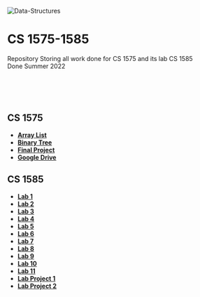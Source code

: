 ![Data-Structures](https://user-images.githubusercontent.com/91383782/211228952-56db1795-a84c-48e8-ae62-f18f95f4203b.png)

# CS 1575-1585
Repository Storing all work done for CS 1575 and its lab CS 1585\
Done Summer 2022\
<br/><br/>
<br/><br/>

## CS 1575
- __[Array List](https://onlinegdb.com/TMqg4wqmA)__
- __[Binary Tree](https://onlinegdb.com/okfahLdeG)__
- __[Final Project](https://onlinegdb.com/1OfFzK_4k)__
- __[Google Drive](https://drive.google.com/drive/u/0/folders/1QVUpVVX_FJjSK0TkuU1gFHK0qUpFoqgW)__


## CS 1585
- __[Lab 1](2022-SS-303-Lab01-ajc3xc-master)__
- __[Lab 2](https://onlinegdb.com/04rcuqnyW)__
- __[Lab 3](2022-SS-303-Lab03-ajc3xc-master)__
- __[Lab 4](2022-SS-303-Lab04-ajc3xc-master)__
- __[Lab 5](2022-SS-303-Lab05-ajc3xc-master)__
- __[Lab 6](2022-SS-303-Lab06-ajc3xc-master)__
- __[Lab 7](2022-SS-303-Lab07-ajc3xc-master)__
- __[Lab 8](2022-SS-303-Lab08-ajc3xc-master)__
- __[Lab 9](2022-SS-303-Lab09-ajc3xc-master)__
- __[Lab 10](2022-SS-303-Lab10-ajc3xc-master)__
- __[Lab 11](2022-SS-303-Lab11-ajc3xc-master)__
- __[Lab Project 1](2022-SS-303-Project1-ajc3xc-master)__
- __[Lab Project 2](2022-SS-303-Project2-ajc3xc-master)__
